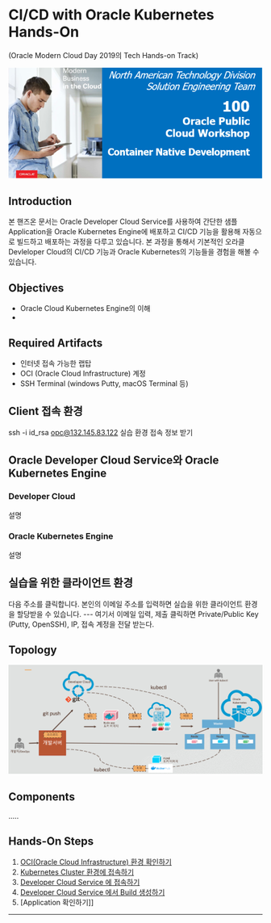 # CI/CD with Oracle Kubernetes Hands-On
 (Oracle Modern Cloud Day 2019의 Tech Hands-on Track)

![](images/header.png)
 
## Introduction
본 핸즈온 문서는 Oracle Developer Cloud Service를 사용하여 간단한 샘플 Application을 Oracle Kubernetes Engine에 배포하고 CI/CD 기능을 활용해 자동으로 빌드하고 배포하는 과정을 다루고 있습니다. 본 과정을 통해서 기본적인 오라클 Devleloper Cloud의 CI/CD 기능과 Oracle Kubernetes의 기능들을 경험을 해볼 수 있습니다.

## Objectives
* Oracle Cloud Kubernetes Engine의 이해
*

## Required Artifacts
* 인터넷 접속 가능한 랩탑
* OCI (Oracle Cloud Infrastructure) 계정
* SSH Terminal (windows Putty, macOS Terminal 등)

## Client 접속 환경
ssh -i id_rsa opc@132.145.83.122
실습 환경 접속 정보 받기

## Oracle Developer Cloud Service와 Oracle Kubernetes Engine
### Developer Cloud
설명
### Oracle Kubernetes Engine
설명 

## 실습을 위한 클라이언트 환경
다음 주소를 클릭합니다. 본인의 이메일 주소를 입력하면 실습을 위한 클라이언트 환경을 할당받을 수 있습니다.
--- 여기서 이메일 입력, 제출 클릭하면 Private/Public Key (Putty, OpenSSH), IP, 접속 계정을 전달 받는다.

## Topology
![](images/00-Topology.png)
## Components
.....

## Hands-On Steps
1. [OCI(Oracle Cloud Infrastructure) 환경 확인하기](./1.oci.md)
1. [Kubernetes Cluster 환경에 접속하기](./2.oke.md)
3. [Developer Cloud Service 에 접속하기](./3.devcs.md)
4. [Developer Cloud Service 에서 Build 생성하기](./4.cicd.md)
5. [Application 확인하기][](./5.app.md)]
   
***
